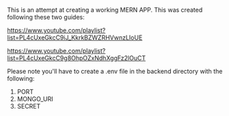 This is an attempt at creating a working MERN APP. This was created following these two guides:

https://www.youtube.com/playlist?list=PL4cUxeGkcC9iJ_KkrkBZWZRHVwnzLIoUE

https://www.youtube.com/playlist?list=PL4cUxeGkcC9g8OhpOZxNdhXggFz2lOuCT

Please note you'll have to create a .env file in the backend directory with the following:

1. PORT
2. MONGO_URI
3. SECRET
   
